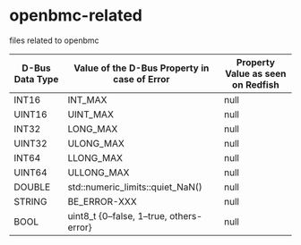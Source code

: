 # openbmc-related
files related to openbmc


| D-Bus Data Type | Value of the D-Bus Property in case of Error | Property Value as seen on Redfish |
|-----------------|---------------------------------------------|----------------------------------|
| INT16           | INT_MAX                                     | null                             |
| UINT16          | UINT_MAX                                    | null                             |
| INT32           | LONG_MAX                                    | null                             |
| UINT32          | ULONG_MAX                                   | null                             |
| INT64           | LLONG_MAX                                   | null                             |
| UINT64          | ULLONG_MAX                                  | null                             |
| DOUBLE          | std::numeric_limits<T>::quiet_NaN()        | null                             |
| STRING          | BE_ERROR-XXX                                | null                             |
| BOOL            | uint8_t {0–false, 1–true, others- error}    | null                             |
